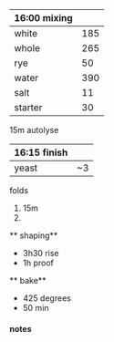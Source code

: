 
| 16:00 mixing |  |
| ----------- |:----|
| white       | 185 |
| whole       | 265 |
| rye         |  50 |
| water       | 390 |
| salt        |  11 |
| starter     |  30 |

15m autolyse

| 16:15 finish |  |
| ----------- |:----|
| yeast       | ~3 |

folds
1. 15m
2. 

** shaping** 
- 3h30 rise
- 1h proof

** bake**
- 425 degrees
- 50 min

#### notes

